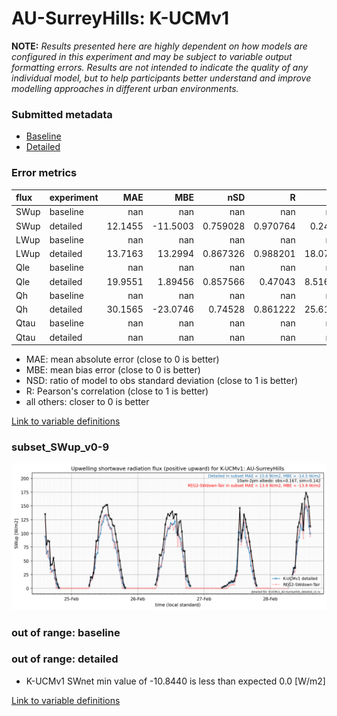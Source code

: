 # AU-SurreyHills: K-UCMv1

**NOTE:** *Results presented here are highly dependent on how models are configured in this experiment and may be subject to variable output formatting errors. Results are not intended to indicate the quality of any individual model, but to help participants better understand and improve modelling approaches in different urban environments.*

### Submitted metadata

- [Baseline](K-UCMv1_AU-SurreyHills_baseline_attrs.md)
- [Detailed](K-UCMv1_AU-SurreyHills_detailed_attrs.md)

### Error metrics

| flux   | experiment   |      MAE |       MBE |        nSD |          R |       5th |      95th |     RMSE |      cRMSE |      AMBE |      1-nSD |         1-R |   nSkewness |   nKurtosis |    Overlap |
|:-------|:-------------|---------:|----------:|-----------:|-----------:|----------:|----------:|---------:|-----------:|----------:|-----------:|------------:|------------:|------------:|-----------:|
| SWup   | baseline     | nan      | nan       | nan        | nan        | nan       | nan       | nan      | nan        | nan       | nan        | nan         | nan         | nan         | nan        |
| SWup   | detailed     |  12.1455 | -11.5003  |   0.759028 |   0.970764 |   0.2488  |  28.2371  |  16.9107 |   0.320076 |  11.5003  |   0.240972 |   0.0292356 |   0.402086  |   6.46253   |   0.165346 |
| LWup   | baseline     | nan      | nan       | nan        | nan        | nan       | nan       | nan      | nan        | nan       | nan        | nan         | nan         | nan         | nan        |
| LWup   | detailed     |  13.7163 |  13.2994  |   0.867326 |   0.988201 |  18.0712  |   3.50031 |  14.7969 |   0.195113 |  13.2994  |   0.132676 |   0.0117986 |   0.0236468 |   0.0539219 |   0.30061  |
| Qle    | baseline     | nan      | nan       | nan        | nan        | nan       | nan       | nan      | nan        | nan       | nan        | nan         | nan         | nan         | nan        |
| Qle    | detailed     |  19.9551 |   1.89456 |   0.857566 |   0.47043  |   8.51609 |   2.5077  |  32.9624 |   0.963623 |   1.89456 |   0.142434 |   0.52957   |   0.316214  |   0.0693706 |   0.273988 |
| Qh     | baseline     | nan      | nan       | nan        | nan        | nan       | nan       | nan      | nan        | nan       | nan        | nan         | nan         | nan         | nan        |
| Qh     | detailed     |  30.1565 | -23.0746  |   0.74528  |   0.861222 |  25.6116  |  68.538   |  45.5264 |   0.521287 |  23.0746  |   0.25472  |   0.138778  |   0.368877  |   0.469271  |   0.222417 |
| Qtau   | baseline     | nan      | nan       | nan        | nan        | nan       | nan       | nan      | nan        | nan       | nan        | nan         | nan         | nan         | nan        |
| Qtau   | detailed     | nan      | nan       | nan        | nan        | nan       | nan       | nan      | nan        | nan       | nan        | nan         | nan         | nan         | nan        |

 - MAE: mean absolute error (close to 0 is better)
 - MBE: mean bias error (close to 0 is better)
 - NSD: ratio of model to obs standard deviation (close to 1 is better)
 - R: Pearson's correlation (close to 1 is better)
 - all others: closer to 0 is better

[Link to variable definitions](../modelattrs/variable_definitions.md)

### <a name="subset_swup_v0-9"></a>subset_SWup_v0-9
[![K-UCMv1_AU-SurreyHills_subset_SWup_v0-9.png](K-UCMv1_AU-SurreyHills_subset_SWup_v0-9.png)](K-UCMv1_AU-SurreyHills_subset_SWup_v0-9.png)

### out of range: baseline


### out of range: detailed

 - K-UCMv1 SWnet min value of -10.8440 is less than expected 0.0 [W/m2]


[Link to variable definitions](../modelattrs/variable_definitions.md)

